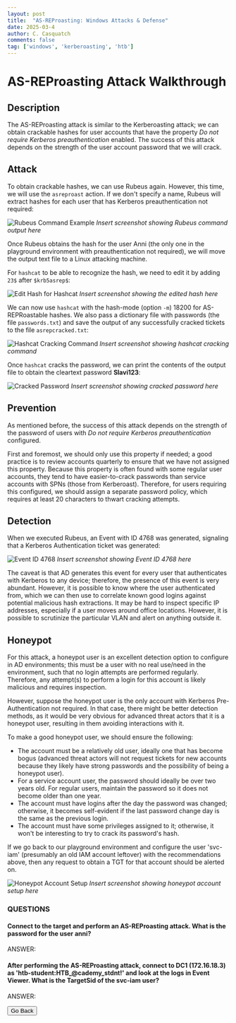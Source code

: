 ```yaml
---
layout: post
title:  "AS-REProasting: Windows Attacks & Defense"
date: 2025-03-4
author: C. Casquatch
comments: false
tag: ['windows', 'kerberoasting', 'htb']
---
```


# AS-REProasting Attack Walkthrough

## Description
The AS-REProasting attack is similar to the Kerberoasting attack; we can obtain crackable hashes for user accounts that have the property *Do not require Kerberos preauthentication* enabled. The success of this attack depends on the strength of the user account password that we will crack.

## Attack
To obtain crackable hashes, we can use Rubeus again. However, this time, we will use the `asreproast` action. If we don't specify a name, Rubeus will extract hashes for each user that has Kerberos preauthentication not required:

![Rubeus Command Example](path_to_your_screenshot.png)
*Insert screenshot showing Rubeus command output here*

Once Rubeus obtains the hash for the user Anni (the only one in the playground environment with preauthentication not required), we will move the output text file to a Linux attacking machine.

For `hashcat` to be able to recognize the hash, we need to edit it by adding `23$` after `$krb5asrep$`:

![Edit Hash for Hashcat](path_to_your_screenshot.png)
*Insert screenshot showing the edited hash here*

We can now use `hashcat` with the hash-mode (option `-m`) 18200 for AS-REPRoastable hashes. We also pass a dictionary file with passwords (the file `passwords.txt`) and save the output of any successfully cracked tickets to the file `asrepcracked.txt`:

![Hashcat Cracking Command](path_to_your_screenshot.png)
*Insert screenshot showing hashcat cracking command*

Once `hashcat` cracks the password, we can print the contents of the output file to obtain the cleartext password **Slavi123**:

![Cracked Password](path_to_your_screenshot.png)
*Insert screenshot showing cracked password here*

## Prevention
As mentioned before, the success of this attack depends on the strength of the password of users with *Do not require Kerberos preauthentication* configured.

First and foremost, we should only use this property if needed; a good practice is to review accounts quarterly to ensure that we have not assigned this property. Because this property is often found with some regular user accounts, they tend to have easier-to-crack passwords than service accounts with SPNs (those from Kerberoast). Therefore, for users requiring this configured, we should assign a separate password policy, which requires at least 20 characters to thwart cracking attempts.

## Detection
When we executed Rubeus, an Event with ID 4768 was generated, signaling that a Kerberos Authentication ticket was generated:

![Event ID 4768](path_to_your_screenshot.png)
*Insert screenshot showing Event ID 4768 here*

The caveat is that AD generates this event for every user that authenticates with Kerberos to any device; therefore, the presence of this event is very abundant. However, it is possible to know where the user authenticated from, which we can then use to correlate known good logins against potential malicious hash extractions. It may be hard to inspect specific IP addresses, especially if a user moves around office locations. However, it is possible to scrutinize the particular VLAN and alert on anything outside it.

## Honeypot
For this attack, a honeypot user is an excellent detection option to configure in AD environments; this must be a user with no real use/need in the environment, such that no login attempts are performed regularly. Therefore, any attempt(s) to perform a login for this account is likely malicious and requires inspection.

However, suppose the honeypot user is the only account with Kerberos Pre-Authentication not required. In that case, there might be better detection methods, as it would be very obvious for advanced threat actors that it is a honeypot user, resulting in them avoiding interactions with it.

To make a good honeypot user, we should ensure the following:

- The account must be a relatively old user, ideally one that has become bogus (advanced threat actors will not request tickets for new accounts because they likely have strong passwords and the possibility of being a honeypot user).
- For a service account user, the password should ideally be over two years old. For regular users, maintain the password so it does not become older than one year.
- The account must have logins after the day the password was changed; otherwise, it becomes self-evident if the last password change day is the same as the previous login.
- The account must have some privileges assigned to it; otherwise, it won't be interesting to try to crack its password's hash.

If we go back to our playground environment and configure the user 'svc-iam' (presumably an old IAM account leftover) with the recommendations above, then any request to obtain a TGT for that account should be alerted on.

![Honeypot Account Setup](path_to_your_screenshot.png)
*Insert screenshot showing honeypot account setup here*

### QUESTIONS

#### Connect to the target and perform an AS-REProasting attack. What is the password for the user anni?
ANSWER:

#### After performing the AS-REProasting attack, connect to DC1 (172.16.18.3) as 'htb-student:HTB_@cademy_stdnt!' and look at the logs in Event Viewer. What is the TargetSid of the svc-iam user?
ANSWER:


<button onclick="history.back()">Go Back</button>
